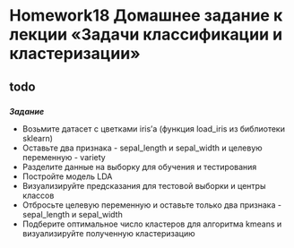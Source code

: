 # Homework18 Домашнее задание к лекции «Задачи классификации и кластеризации»
## todo

### 

***Задание***

* Возьмите датасет с цветками iris’а (функция load_iris из библиотеки sklearn)
* Оставьте два признака - sepal_length и sepal_width и целевую переменную - variety
* Разделите данные на выборку для обучения и тестирования
* Постройте модель LDA
* Визуализируйте предсказания для тестовой выборки и центры классов
* Отбросьте целевую переменную и оставьте только два признака - sepal_length и sepal_width
* Подберите оптимальное число кластеров для алгоритма kmeans и визуализируйте полученную кластеризацию